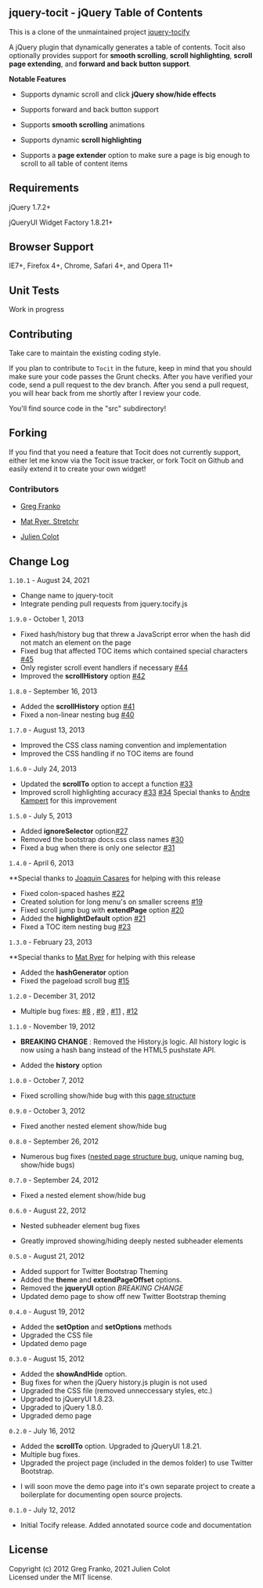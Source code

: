 jquery-tocit - jQuery Table of Contents
-------------------------------------------

This is a clone of the unmaintained project [jquery-tocify](https://github.com/gfranko/jquery.tocify.js)

A jQuery plugin that dynamically generates a table of contents. Tocit also optionally
provides support for **smooth scrolling**, **scroll highlighting**, **scroll page extending**, and **forward and back
button support**.


**Notable Features**

- Supports dynamic scroll and click **jQuery show/hide effects**

- Supports forward and back button support

- Supports **smooth scrolling** animations

- Supports dynamic **scroll highlighting**

- Supports a **page extender** option to make sure a page is big enough to scroll to all table of content items

## Requirements

jQuery 1.7.2+

jQueryUI Widget Factory 1.8.21+

## Browser Support

IE7+, Firefox 4+, Chrome, Safari 4+, and Opera 11+

## Unit Tests

Work in progress

## Contributing

Take care to maintain the existing coding style.

If you plan to contribute to `Tocit` in the future, keep in mind that you should make sure your code passes the Grunt
checks.
After you have verified your code, send a pull request to the dev branch. After you send a pull request, you will
hear back from me shortly after I review your code.

You'll find source code in the "src" subdirectory!

## Forking

If you find that you need a feature that Tocit does not currently support, either let me know via the Tocit issue
tracker, or fork Tocit on Github and easily extend it to create your own widget!

### Contributors

* [Greg Franko](https://github.com/gfranko)

* [Mat Ryer, Stretchr](https://github.com/matryer)

* [Julien Colot](https://github.com/jcolot)

## Change Log

`1.10.1` - August 24, 2021

- Change name to jquery-tocit
- Integrate pending pull requests from jquery.tocify.js


`1.9.0` - October 1, 2013

- Fixed hash/history bug that threw a JavaScript error when the hash did not match an element on the page
- Fixed bug that affected TOC items which contained special
  characters [#45](https://github.com/gfranko/jquery.tocify.js/issues/45)
- Only register scroll event handlers if necessary [#44](https://github.com/gfranko/jquery.tocify.js/issues/44)
- Improved the **scrollHistory** option [#42](https://github.com/gfranko/jquery.tocify.js/issues/42)

`1.8.0` - September 16, 2013

- Added the **scrollHistory** option [#41](https://github.com/gfranko/jquery.tocify.js/issues/41)
- Fixed a non-linear nesting bug [#40](https://github.com/gfranko/jquery.tocify.js/issues/40)

`1.7.0` - August 13, 2013

- Improved the CSS class naming convention and implementation
- Improved the CSS handling if no TOC items are found

`1.6.0` - July 24, 2013

- Updated the **scrollTo**  option to accept a function [#33](https://github.com/gfranko/jquery.tocify.js/issues/33)
- Improved scroll highlighting
  accuracy [#33](https://github.com/gfranko/jquery.tocify.js/issues/33) [#34](https://github.com/gfranko/jquery.tocify.js/issues/34)
  Special thanks to [Andre Kampert](https://github.com/andrekampert) for this improvement

`1.5.0` - July 5, 2013

- Added **ignoreSelector**  option[#27](https://github.com/gfranko/jquery.tocify.js/issues/27)
- Removed the bootstrap docs.css class names [#30](https://github.com/gfranko/jquery.tocify.js/issues/30)
- Fixed a bug when there is only one selector [#31](https://github.com/gfranko/jquery.tocify.js/issues/31)

`1.4.0` - April 6, 2013

**Special thanks to [Joaquin Casares](https://github.com/joaquincasares) for helping with this release

- Fixed colon-spaced hashes [#22](https://github.com/gfranko/jquery.tocify.js/pull/22)
- Created solution for long menu's on smaller screens [#19](https://github.com/gfranko/jquery.tocify.js/issues/19)
- Fixed scroll jump bug with **extendPage** option [#20](https://github.com/gfranko/jquery.tocify.js/issues/20)
- Added the **highlightDefault** option [#21](https://github.com/gfranko/jquery.tocify.js/issues/21)
- Fixed a TOC item nesting bug [#23](https://github.com/gfranko/jquery.tocify.js/issues/23)

`1.3.0` - February 23, 2013

**Special thanks to [Mat Ryer](https://github.com/matryer) for helping with this release

- Added the **hashGenerator** option
- Fixed the pageload scroll bug [#15](https://github.com/gfranko/jquery.tocify.js/issues/15)

`1.2.0` - December 31, 2012

- Multiple bug fixes: [#8](https://github.com/gfranko/jquery.tocify.js/issues/8)
  , [#9](https://github.com/gfranko/jquery.tocify.js/issues/9)
  , [#11](https://github.com/gfranko/jquery.tocify.js/issues/11)
  , [#12](https://github.com/gfranko/jquery.tocify.js/issues/12)

`1.1.0` - November 19, 2012

- **BREAKING CHANGE** : Removed the History.js logic. All history logic is now using a hash bang instead of the HTML5
  pushstate API.

- Added the **history** option

`1.0.0` - October 7, 2012

- Fixed scrolling show/hide bug with this [page structure](https://github.com/gfranko/jquery.tocify.js/issues/6)

`0.9.0` - October 3, 2012

- Fixed another nested element show/hide bug

`0.8.0` - September 26, 2012

- Numerous bug fixes ([nested page structure bug](https://github.com/gfranko/jquery.tocify.js/issues/4), unique naming
  bug, show/hide bugs)

`0.7.0` - September 24, 2012

- Fixed a nested element show/hide bug

`0.6.0` - August 22, 2012

- Nested subheader element bug fixes

- Greatly improved showing/hiding deeply nested subheader elements

`0.5.0` - August 21, 2012

- Added support for Twitter Bootstrap Theming
- Added the **theme** and **extendPageOffset** options.
- Removed the **jqueryUI** option *BREAKING CHANGE*
- Updated demo page to show off new Twitter Bootstrap theming

`0.4.0` - August 19, 2012

- Added the **setOption** and **setOptions** methods
- Upgraded the CSS file
- Updated demo page

`0.3.0` - August 15, 2012

- Added the **showAndHide** option.
- Bug fixes for when the jQuery history.js plugin is not used
- Upgraded the CSS file (removed unneccessary styles, etc.)
- Upgraded to jQueryUI 1.8.23.
- Upgraded to jQuery 1.8.0.
- Upgraded demo page

`0.2.0` - July 16, 2012

- Added the **scrollTo** option. Upgraded to jQueryUI 1.8.21.
- Multiple bug fixes.
- Upgraded the project page (included in the demos folder) to use Twitter Bootstrap.

* I will soon move the demo page into it's own separate project to create a boilerplate for documenting open source
  projects.

`0.1.0` - July 12, 2012

- Initial Tocify release. Added annotated source code and documentation

## License

Copyright (c) 2012 Greg Franko, 2021 Julien Colot  
Licensed under the MIT license.
